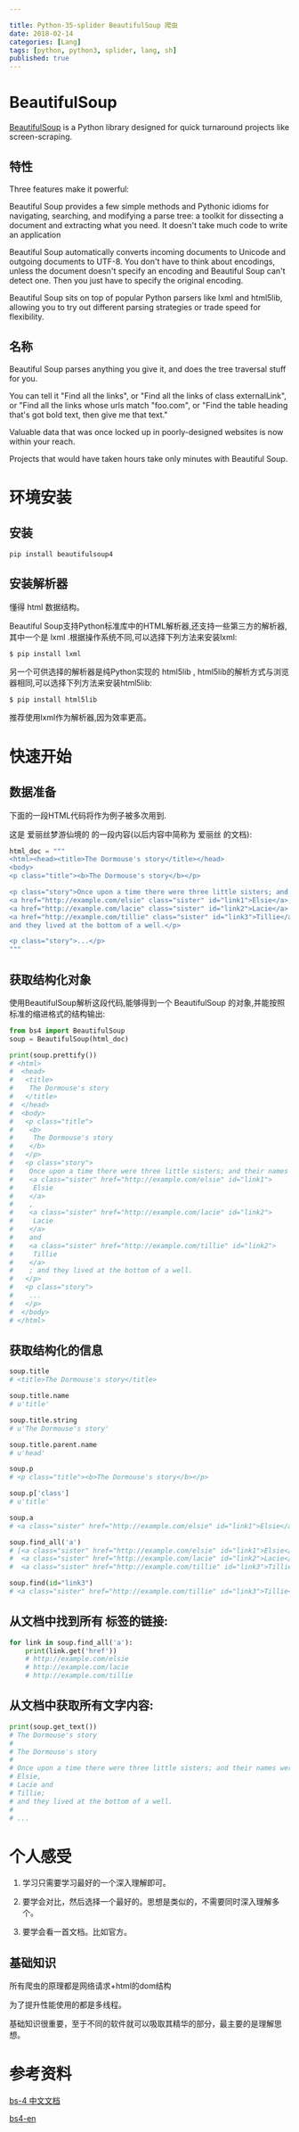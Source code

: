 ```yaml
---

title: Python-35-splider BeautifulSoup 爬虫
date: 2018-02-14
categories: [Lang]
tags: [python, python3, splider, lang, sh]
published: true
---
```


# BeautifulSoup

[BeautifulSoup](https://www.crummy.com/software/BeautifulSoup/)  is a Python library designed for quick turnaround projects like screen-scraping. 

## 特性

Three features make it powerful:

Beautiful Soup provides a few simple methods and Pythonic idioms for navigating, searching, and modifying a parse tree: a toolkit for dissecting a document and extracting what you need. It doesn't take much code to write an application

Beautiful Soup automatically converts incoming documents to Unicode and outgoing documents to UTF-8. You don't have to think about encodings, unless the document doesn't specify an encoding and Beautiful Soup can't detect one. Then you just have to specify the original encoding.

Beautiful Soup sits on top of popular Python parsers like lxml and html5lib, allowing you to try out different parsing strategies or trade speed for flexibility.

## 名称

Beautiful Soup parses anything you give it, and does the tree traversal stuff for you. 

You can tell it "Find all the links", or "Find all the links of class externalLink", or "Find all the links whose urls match "foo.com", or "Find the table heading that's got bold text, then give me that text."

Valuable data that was once locked up in poorly-designed websites is now within your reach. 

Projects that would have taken hours take only minutes with Beautiful Soup.

# 环境安装

## 安装

```
pip install beautifulsoup4
```

## 安装解析器

懂得 html 数据结构。

Beautiful Soup支持Python标准库中的HTML解析器,还支持一些第三方的解析器,其中一个是 lxml .根据操作系统不同,可以选择下列方法来安装lxml:

```
$ pip install lxml
```

另一个可供选择的解析器是纯Python实现的 html5lib , html5lib的解析方式与浏览器相同,可以选择下列方法来安装html5lib:

```
$ pip install html5lib
```

推荐使用lxml作为解析器,因为效率更高。

# 快速开始

## 数据准备

下面的一段HTML代码将作为例子被多次用到.

这是 爱丽丝梦游仙境的 的一段内容(以后内容中简称为 爱丽丝 的文档):

```py
html_doc = """
<html><head><title>The Dormouse's story</title></head>
<body>
<p class="title"><b>The Dormouse's story</b></p>

<p class="story">Once upon a time there were three little sisters; and their names were
<a href="http://example.com/elsie" class="sister" id="link1">Elsie</a>,
<a href="http://example.com/lacie" class="sister" id="link2">Lacie</a> and
<a href="http://example.com/tillie" class="sister" id="link3">Tillie</a>;
and they lived at the bottom of a well.</p>

<p class="story">...</p>
"""
```

## 获取结构化对象

使用BeautifulSoup解析这段代码,能够得到一个 BeautifulSoup 的对象,并能按照标准的缩进格式的结构输出:

```py
from bs4 import BeautifulSoup
soup = BeautifulSoup(html_doc)

print(soup.prettify())
# <html>
#  <head>
#   <title>
#    The Dormouse's story
#   </title>
#  </head>
#  <body>
#   <p class="title">
#    <b>
#     The Dormouse's story
#    </b>
#   </p>
#   <p class="story">
#    Once upon a time there were three little sisters; and their names were
#    <a class="sister" href="http://example.com/elsie" id="link1">
#     Elsie
#    </a>
#    ,
#    <a class="sister" href="http://example.com/lacie" id="link2">
#     Lacie
#    </a>
#    and
#    <a class="sister" href="http://example.com/tillie" id="link2">
#     Tillie
#    </a>
#    ; and they lived at the bottom of a well.
#   </p>
#   <p class="story">
#    ...
#   </p>
#  </body>
# </html>
```

## 获取结构化的信息

```py
soup.title
# <title>The Dormouse's story</title>

soup.title.name
# u'title'

soup.title.string
# u'The Dormouse's story'

soup.title.parent.name
# u'head'

soup.p
# <p class="title"><b>The Dormouse's story</b></p>

soup.p['class']
# u'title'

soup.a
# <a class="sister" href="http://example.com/elsie" id="link1">Elsie</a>

soup.find_all('a')
# [<a class="sister" href="http://example.com/elsie" id="link1">Elsie</a>,
#  <a class="sister" href="http://example.com/lacie" id="link2">Lacie</a>,
#  <a class="sister" href="http://example.com/tillie" id="link3">Tillie</a>]

soup.find(id="link3")
# <a class="sister" href="http://example.com/tillie" id="link3">Tillie</a>
```

## 从文档中找到所有 <a> 标签的链接:

```py
for link in soup.find_all('a'):
    print(link.get('href'))
    # http://example.com/elsie
    # http://example.com/lacie
    # http://example.com/tillie
```

## 从文档中获取所有文字内容:

```py
print(soup.get_text())
# The Dormouse's story
#
# The Dormouse's story
#
# Once upon a time there were three little sisters; and their names were
# Elsie,
# Lacie and
# Tillie;
# and they lived at the bottom of a well.
#
# ...
```

# 个人感受

1. 学习只需要学习最好的一个深入理解即可。

2. 要学会对比，然后选择一个最好的。思想是类似的，不需要同时深入理解多个。

3. 要学会看一首文档。比如官方。

## 基础知识

所有爬虫的原理都是网络请求+html的dom结构

为了提升性能使用的都是多线程。

基础知识很重要，至于不同的软件就可以吸取其精华的部分，最主要的是理解思想。

# 参考资料

[bs-4 中文文档](https://www.crummy.com/software/BeautifulSoup/bs4/doc/index.zh.html)

[bs4-en](https://www.crummy.com/software/BeautifulSoup/bs4/doc/)

